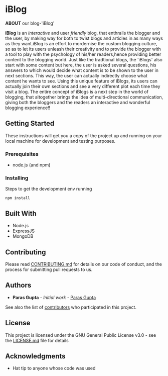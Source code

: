 # iBlog

**ABOUT** our blog-'iBlog'

**iBlog** is an _interactive_ and user _friendly_ blog, that enthralls the blogger and the user, by making way for both to twist blogs and articles in as many ways as they want.iBlog is an effort to mordernise the custom blogging culture, so as to let its users unleash their creativity and to provide the blogger with a tool to play with the psychology of his/her readers,hence providing better content to the blogging world. Just like the tradtional blogs, the 'iBlogs' also start with some content but here, the user is asked several questions, his answers to which would decide what content is to be shown to the user in next sections. This way, the user can actually indirectly choose what content he wants to see. Using this unique feature of iBlogs, its users can actually join their own sections and see a very different plot each time they visit a blog. The entire concept of iBlogs is a next step in the world of blogging, that altogether brings the idea of multi-directional communication, giving both the bloggers and the readers an interactive and wonderful blogging experience!!

## Getting Started

These instructions will get you a copy of the project up and running on your local machine for development and testing purposes.

### Prerequisites

- node.js (and npm)

### Installing

Steps to get the development env running

```
npm install
```

<!--

## Running the tests

Explain how to run the automated tests for this system

### Break down into end to end tests

Explain what these tests test and why

```
Give an example
```

### And coding style tests

Explain what these tests test and why

```
Give an example
``` -->

## Built With

- Node.js
- ExpressJS
- MongoDB

## Contributing

Please read [CONTRIBUTING.md](CONTRIBUTING.md) for details on our code of conduct, and the process for submitting pull requests to us.

## Authors

- **Paras Gupta** - _Initial work_ - [Paras Gupta](https://github.com/parasg1999)

See also the list of [contributors](https://github.com/parasg1999/iBlog/contributors) who participated in this project.

## License

This project is licensed under the GNU General Public License v3.0 - see the [LICENSE.md](LICENSE.md) file for details

## Acknowledgments

- Hat tip to anyone whose code was used
